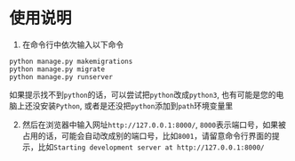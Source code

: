 # 使用说明

1. 在命令行中依次输入以下命令

```shell
python manage.py makemigrations
python manage.py migrate
python manage.py runserver
```

如果提示找不到`python`的话，可以尝试把`python`改成`python3`, 也有可能是您的电脑上还没安装`Python`, 或者是还没把`python`添加到`path`环境变量里

2.  然后在浏览器中输入网址`http://127.0.0.1:8000/`, `8000`表示端口号，如果被占用的话，可能会自动改成别的端口号，比如`8001`，请留意命令行界面的提示，比如`Starting development server at http://127.0.0.1:8000/`
